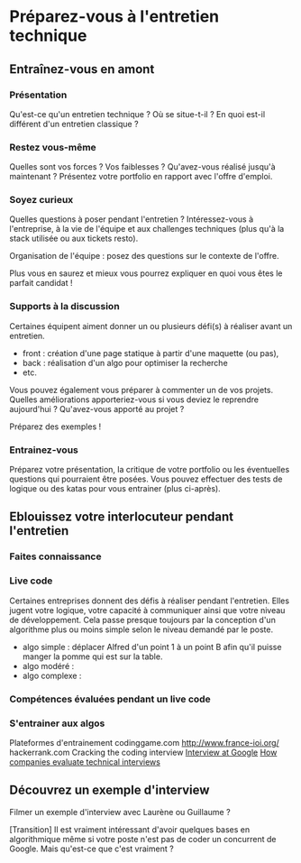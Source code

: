 # Préparez-vous à l'entretien technique

## Entraînez-vous en amont

### Présentation

Qu'est-ce qu'un entretien technique ? Où se situe-t-il ? En quoi est-il différent d'un entretien classique ? 

### Restez vous-même

Quelles sont vos forces ? Vos faiblesses ? 
Qu'avez-vous réalisé jusqu'à maintenant ? 
Présentez votre portfolio en rapport avec l'offre d'emploi.

### Soyez curieux

Quelles questions à poser pendant l'entretien ? Intéressez-vous à l'entreprise, à la vie de l'équipe et aux challenges techniques (plus qu'à la stack utilisée ou aux tickets resto). 

Organisation de l'équipe : posez des questions sur le contexte de l'offre. 

Plus vous en saurez et mieux vous pourrez expliquer en quoi vous êtes le parfait candidat ! 

### Supports à la discussion

Certaines équipent aiment donner un ou plusieurs défi(s) à réaliser avant un entretien. 
- front : création d'une page statique à partir d'une maquette (ou pas),
- back : réalisation d'un algo pour optimiser la recherche
- etc.

Vous pouvez également vous préparer à commenter un de vos projets. Quelles améliorations apporteriez-vous si vous deviez le reprendre aujourd'hui ? Qu'avez-vous apporté au projet ?

Préparez des exemples !

### Entrainez-vous
Préparez votre présentation, la critique de votre portfolio ou les éventuelles questions qui pourraient être posées. 
Vous pouvez effectuer des tests de logique ou des katas pour vous entrainer (plus ci-après).

## Eblouissez votre interlocuteur pendant l'entretien

### Faites connaissance

### Live code

Certaines entreprises donnent des défis à réaliser pendant l'entretien. Elles jugent votre logique, votre capacité à communiquer ainsi que votre niveau de développement. Cela passe presque toujours par la conception d'un algorithme plus ou moins simple selon le niveau demandé par le poste.

- algo simple : déplacer Alfred d'un point 1 à un point B afin qu'il puisse manger la pomme qui est sur la table.
- algo modéré : 
- algo complexe : 

### Compétences évaluées pendant un live code

### S'entrainer aux algos
Plateformes d'entrainement
codinggame.com
http://www.france-ioi.org/
hackerrank.com
Cracking the coding interview
[Interview at Google](https://www.youtube.com/watch?v=XKu_SEDAykw)
[How companies evaluate technical interviews](https://www.youtube.com/watch?v=jxAWQN5t6wg)

## Découvrez un exemple d'interview

Filmer un exemple d'interview avec Laurène ou Guillaume ?

[Transition]
Il est vraiment intéressant d'avoir quelques bases en algorithmique même si votre poste n'est pas de coder un concurrent de Google. Mais qu'est-ce que c'est vraiment ? 
